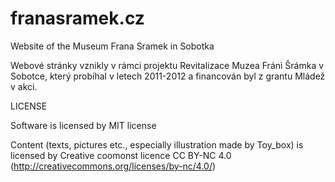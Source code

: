 # franasramek.cz
Website of the Museum Frana Sramek in Sobotka

Webové stránky vznikly v rámci projektu Revitalizace Muzea Fráni Šrámka v Sobotce, který probíhal v letech 2011-2012 a financován byl z grantu Mládež v akci. 

LICENSE

Software is licensed by MIT license

Content (texts, pictures etc., especially illustration made by Toy_box) is licensed by Creative coomonst licence CC BY-NC 4.0 (http://creativecommons.org/licenses/by-nc/4.0/)
